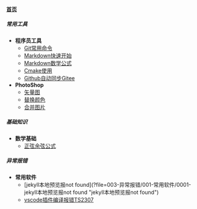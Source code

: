 
#### [首页](?file=首页 "返回首页")

##### 常用工具
- **程序员工具**
    - [Git常用命令](?file=001-常用工具/001-程序员工具/0001-Git常用命令 "Git常用命令")
    - [Markdown快速开始](?file=001-常用工具/001-程序员工具/0002-Markdown快速开始 "Markdown快速开始")
    - [Markdown数学公式](?file=001-常用工具/001-程序员工具/0003-Markdown数学公式 "Markdown数学公式")
    - [Cmake使用](?file=001-常用工具/001-程序员工具/0004-Cmake使用 "Cmake使用")
    - [Github自动同步Gitee](?file=001-常用工具/001-程序员工具/0005-Github自动同步Gitee "Github自动同步Gitee")
- **PhotoShop**
    - [矢量图](?file=001-常用工具/002-PhotoShop/0001-矢量图 "矢量图")
    - [替换颜色](?file=001-常用工具/002-PhotoShop/0002-替换颜色 "替换颜色")
    - [合并图片](?file=001-常用工具/002-PhotoShop/0003-合并图片 "合并图片")

##### 基础知识
- **数学基础**
    - [正弦余弦公式](?file=002-基础知识/001-数学基础/0001-正弦余弦公式 "正弦余弦公式")

##### 异常报错
- **常用软件**
    - [jekyll本地预览报not found](?file=003-异常报错/001-常用软件/0001-jekyll本地预览报not found "jekyll本地预览报not found")
    - [vscode插件编译报错TS2307](?file=003-异常报错/001-常用软件/0002-vscode插件编译报错TS2307 "vscode插件编译报错TS2307")
